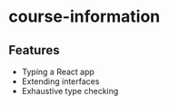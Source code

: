 # course-information

## Features

- Typing a React app
- Extending interfaces
- Exhaustive type checking
